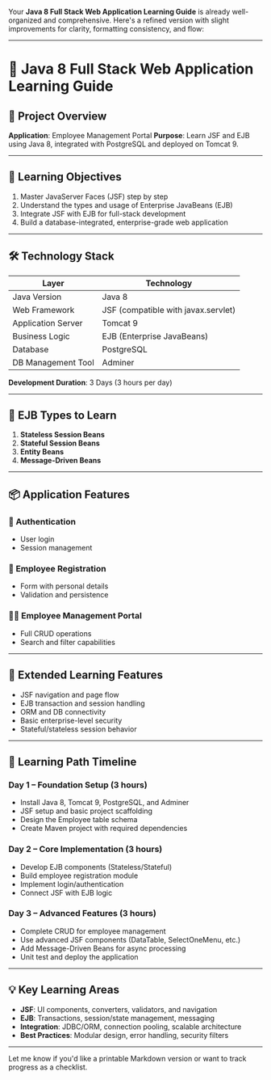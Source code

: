 Your **Java 8 Full Stack Web Application Learning Guide** is already well-organized and comprehensive. Here's a refined version with slight improvements for clarity, formatting consistency, and flow:

---

# 🧠 Java 8 Full Stack Web Application Learning Guide

## 📌 Project Overview

**Application**: Employee Management Portal
**Purpose**: Learn JSF and EJB using Java 8, integrated with PostgreSQL and deployed on Tomcat 9.

---

## 🎯 Learning Objectives

1. Master JavaServer Faces (JSF) step by step
2. Understand the types and usage of Enterprise JavaBeans (EJB)
3. Integrate JSF with EJB for full-stack development
4. Build a database-integrated, enterprise-grade web application

---

## 🛠️ Technology Stack

| Layer              | Technology                          |
| ------------------ | ----------------------------------- |
| Java Version       | Java 8                              |
| Web Framework      | JSF (compatible with javax.servlet) |
| Application Server | Tomcat 9                            |
| Business Logic     | EJB (Enterprise JavaBeans)          |
| Database           | PostgreSQL                          |
| DB Management Tool | Adminer                             |

**Development Duration**: 3 Days (3 hours per day)

---

## 🧩 EJB Types to Learn

1. **Stateless Session Beans**
2. **Stateful Session Beans**
3. **Entity Beans**
4. **Message-Driven Beans**

---

## 📦 Application Features

### 🔐 Authentication

* User login
* Session management

### 📝 Employee Registration

* Form with personal details
* Validation and persistence

### 🧑‍💼 Employee Management Portal

* Full CRUD operations
* Search and filter capabilities

---

## 🔄 Extended Learning Features

* JSF navigation and page flow
* EJB transaction and session handling
* ORM and DB connectivity
* Basic enterprise-level security
* Stateful/stateless session behavior

---

## 📅 Learning Path Timeline

### Day 1 – Foundation Setup (3 hours)

* Install Java 8, Tomcat 9, PostgreSQL, and Adminer
* JSF setup and basic project scaffolding
* Design the Employee table schema
* Create Maven project with required dependencies

### Day 2 – Core Implementation (3 hours)

* Develop EJB components (Stateless/Stateful)
* Build employee registration module
* Implement login/authentication
* Connect JSF with EJB logic

### Day 3 – Advanced Features (3 hours)

* Complete CRUD for employee management
* Use advanced JSF components (DataTable, SelectOneMenu, etc.)
* Add Message-Driven Beans for async processing
* Unit test and deploy the application

---

## 💡 Key Learning Areas

* **JSF**: UI components, converters, validators, and navigation
* **EJB**: Transactions, session/state management, messaging
* **Integration**: JDBC/ORM, connection pooling, scalable architecture
* **Best Practices**: Modular design, error handling, security filters

---

Let me know if you'd like a printable Markdown version or want to track progress as a checklist.
